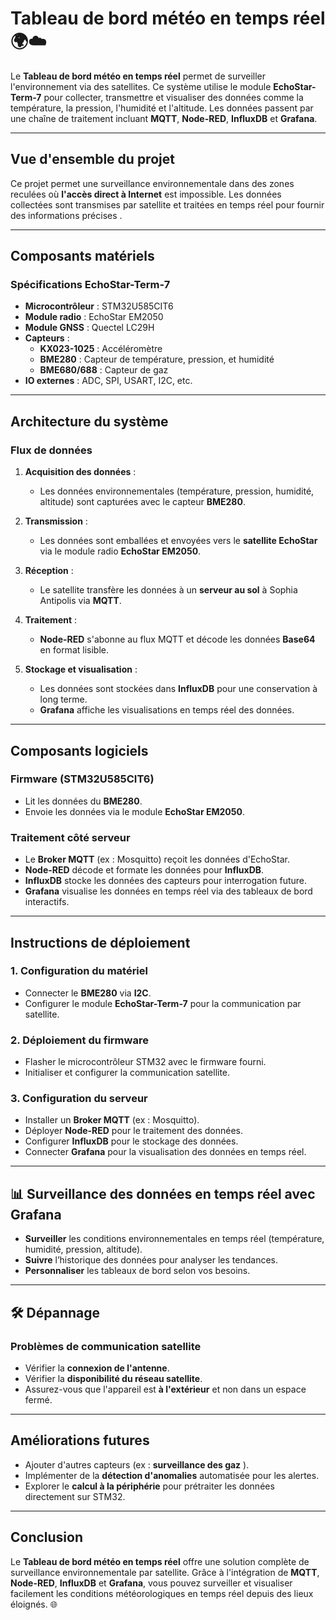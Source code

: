 # Tableau de bord météo en temps réel 🌍☁️

Le **Tableau de bord météo en temps réel** permet de surveiller l'environnement via des satellites. Ce système utilise le module **EchoStar-Term-7** pour collecter, transmettre et visualiser des données comme la température, la pression, l'humidité et l'altitude. Les données passent par une chaîne de traitement incluant **MQTT**, **Node-RED**, **InfluxDB** et **Grafana**. 

---

## **Vue d'ensemble du projet**

Ce projet permet une surveillance environnementale dans des zones reculées où **l'accès direct à Internet** est impossible. Les données collectées sont transmises par satellite et traitées en temps réel pour fournir des informations précises .

---

## **Composants matériels**

### Spécifications EchoStar-Term-7

- **Microcontrôleur** : STM32U585CIT6
- **Module radio** : EchoStar EM2050
- **Module GNSS** : Quectel LC29H
- **Capteurs** :
  - **KX023-1025** : Accéléromètre
  - **BME280** : Capteur de température, pression, et humidité
  - **BME680/688** : Capteur de gaz
- **IO externes** : ADC, SPI, USART, I2C, etc.

---

## **Architecture du système**

### **Flux de données**

1. **Acquisition des données** :
   - Les données environnementales (température, pression, humidité, altitude) sont capturées avec le capteur **BME280**.

2. **Transmission** :
   - Les données sont emballées et envoyées vers le **satellite EchoStar** via le module radio **EchoStar EM2050**.

3. **Réception** :
   - Le satellite transfère les données à un **serveur au sol** à Sophia Antipolis via **MQTT**.

4. **Traitement** :
   - **Node-RED** s'abonne au flux MQTT et décode les données **Base64** en format lisible.

5. **Stockage et visualisation** :
   - Les données sont stockées dans **InfluxDB** pour une conservation à long terme.
   - **Grafana** affiche les visualisations en temps réel des données.

---

## **Composants logiciels**

### **Firmware (STM32U585CIT6)**

- Lit les données du **BME280**.
- Envoie les données via le module **EchoStar EM2050**.

### **Traitement côté serveur**

- Le **Broker MQTT** (ex : Mosquitto) reçoit les données d'EchoStar.
- **Node-RED** décode et formate les données pour **InfluxDB**.
- **InfluxDB** stocke les données des capteurs pour interrogation future.
- **Grafana** visualise les données en temps réel via des tableaux de bord interactifs.

---

## **Instructions de déploiement**

### **1. Configuration du matériel**
- Connecter le **BME280** via **I2C**.
- Configurer le module **EchoStar-Term-7** pour la communication par satellite.

### **2. Déploiement du firmware**
- Flasher le microcontrôleur STM32 avec le firmware fourni.
- Initialiser et configurer la communication satellite.

### **3. Configuration du serveur**
- Installer un **Broker MQTT** (ex : Mosquitto).
- Déployer **Node-RED** pour le traitement des données.
- Configurer **InfluxDB** pour le stockage des données.
- Connecter **Grafana** pour la visualisation des données en temps réel.

---

## 📊 **Surveillance des données en temps réel avec Grafana**

- **Surveiller** les conditions environnementales en temps réel (température, humidité, pression, altitude).
- **Suivre** l’historique des données pour analyser les tendances.
- **Personnaliser** les tableaux de bord selon vos besoins.

---

## 🛠 **Dépannage**

### **Problèmes de communication satellite**
- Vérifier la **connexion de l'antenne**.
- Vérifier la **disponibilité du réseau satellite**.
- Assurez-vous que l'appareil est **à l'extérieur** et non dans un espace fermé.

---

## **Améliorations futures**

- Ajouter d'autres capteurs (ex : **surveillance des gaz** ).
- Implémenter de la **détection d'anomalies** automatisée pour les alertes.
- Explorer le **calcul à la périphérie** pour prétraiter les données directement sur STM32.

---

## **Conclusion**

Le **Tableau de bord météo en temps réel** offre une solution complète de surveillance environnementale par satellite. Grâce à l'intégration de **MQTT**, **Node-RED**, **InfluxDB** et **Grafana**, vous pouvez surveiller et visualiser facilement les conditions météorologiques en temps réel depuis des lieux éloignés. 🌐
